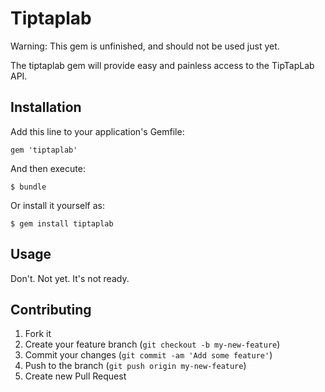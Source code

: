 # Tiptaplab

Warning: This gem is unfinished, and should not be used just yet.

The tiptaplab gem will provide easy and painless access to the TipTapLab API.

## Installation

Add this line to your application's Gemfile:

    gem 'tiptaplab'

And then execute:

    $ bundle

Or install it yourself as:

    $ gem install tiptaplab

## Usage

Don't. Not yet. It's not ready.

## Contributing

1. Fork it
2. Create your feature branch (`git checkout -b my-new-feature`)
3. Commit your changes (`git commit -am 'Add some feature'`)
4. Push to the branch (`git push origin my-new-feature`)
5. Create new Pull Request
